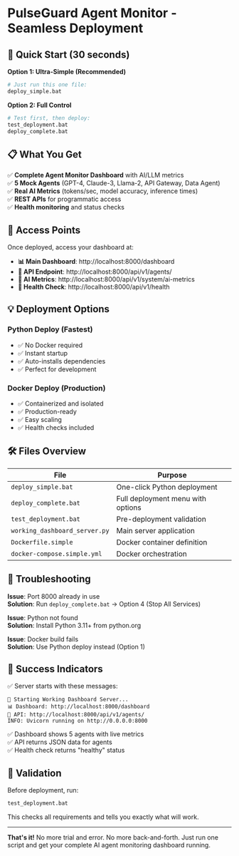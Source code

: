 # PulseGuard Agent Monitor - Seamless Deployment

## 🚀 Quick Start (30 seconds)

**Option 1: Ultra-Simple (Recommended)**
```bash
# Just run this one file:
deploy_simple.bat
```

**Option 2: Full Control**
```bash
# Test first, then deploy:
test_deployment.bat
deploy_complete.bat
```

## 📋 What You Get

✅ **Complete Agent Monitor Dashboard** with AI/LLM metrics  
✅ **5 Mock Agents** (GPT-4, Claude-3, Llama-2, API Gateway, Data Agent)  
✅ **Real AI Metrics** (tokens/sec, model accuracy, inference times)  
✅ **REST APIs** for programmatic access  
✅ **Health monitoring** and status checks  

## 🎯 Access Points

Once deployed, access your dashboard at:

- **📊 Main Dashboard**: http://localhost:8000/dashboard
- **📡 API Endpoint**: http://localhost:8000/api/v1/agents/
- **🤖 AI Metrics**: http://localhost:8000/api/v1/system/ai-metrics
- **🏥 Health Check**: http://localhost:8000/api/v1/health

## 💡 Deployment Options

### Python Deploy (Fastest)
- ✅ No Docker required
- ✅ Instant startup
- ✅ Auto-installs dependencies
- ✅ Perfect for development

### Docker Deploy (Production)
- ✅ Containerized and isolated
- ✅ Production-ready
- ✅ Easy scaling
- ✅ Health checks included

## 🛠️ Files Overview

| File | Purpose |
|------|---------|
| `deploy_simple.bat` | One-click Python deployment |
| `deploy_complete.bat` | Full deployment menu with options |
| `test_deployment.bat` | Pre-deployment validation |
| `working_dashboard_server.py` | Main server application |
| `Dockerfile.simple` | Docker container definition |
| `docker-compose.simple.yml` | Docker orchestration |

## 🔧 Troubleshooting

**Issue**: Port 8000 already in use  
**Solution**: Run `deploy_complete.bat` → Option 4 (Stop All Services)

**Issue**: Python not found  
**Solution**: Install Python 3.11+ from python.org

**Issue**: Docker build fails  
**Solution**: Use Python deploy instead (Option 1)

## 🎉 Success Indicators

✅ Server starts with these messages:
```
🚀 Starting Working Dashboard Server...
📊 Dashboard: http://localhost:8000/dashboard
📡 API: http://localhost:8000/api/v1/agents/
INFO: Uvicorn running on http://0.0.0.0:8000
```

✅ Dashboard shows 5 agents with live metrics  
✅ API returns JSON data for agents  
✅ Health check returns "healthy" status  

## 🚦 Validation

Before deployment, run:
```bash
test_deployment.bat
```

This checks all requirements and tells you exactly what will work.

---

**That's it!** No more trial and error. No more back-and-forth. Just run one script and get your complete AI agent monitoring dashboard running.